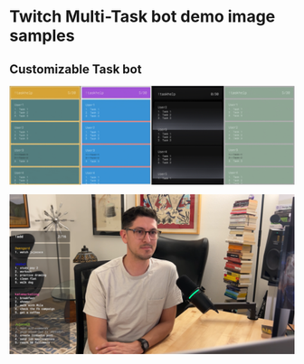# Twitch Multi-Task bot demo image samples

## Customizable Task bot

![Task Bot preview customizable](customize-sample.png)

![Preview sample](stream-sample.png)
